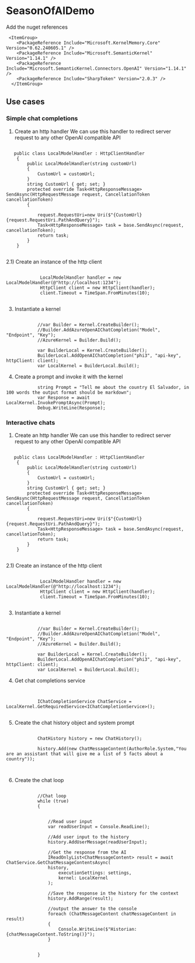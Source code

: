 # SeasonOfAIDemo

Add the nuget references

```<language>
 <ItemGroup>
    <PackageReference Include="Microsoft.KernelMemory.Core" Version="0.62.240605.1" />
    <PackageReference Include="Microsoft.SemanticKernel" Version="1.14.1" />
    <PackageReference Include="Microsoft.SemanticKernel.Connectors.OpenAI" Version="1.14.1" />
    <PackageReference Include="SharpToken" Version="2.0.3" />
  </ItemGroup>
```


## Use cases

### Simple chat completions

1) Create an http handler
We can use this handler to redirect server request to any other OpenAI compatible API

```<language>

   public class LocalModelHandler : HttpClientHandler
    {
        public LocalModelHandler(string customUrl)
        {
            CustomUrl = customUrl;
        }
        string CustomUrl { get; set; }
        protected override Task<HttpResponseMessage> SendAsync(HttpRequestMessage request, CancellationToken cancellationToken)
        {
           
            request.RequestUri=new Uri($"{CustomUrl}{request.RequestUri.PathAndQuery}");
            Task<HttpResponseMessage> task = base.SendAsync(request, cancellationToken);
            return task;
        }
    }


```

2.1) Create an instance of the http client

```<language>
     
             LocalModelHandler handler = new LocalModelHandler(@"http://localhost:1234");
             HttpClient client = new HttpClient(handler);
             client.Timeout = TimeSpan.FromMinutes(10);
	 
```

3) Instantiate a kernel

```<language>

            //var Builder = Kernel.CreateBuilder();
            //Builder.AddAzureOpenAIChatCompletion("Model", "Endpoint", "Key");
            //AzureKernel = Builder.Build();

            var BuilderLocal = Kernel.CreateBuilder();
            BuilderLocal.AddOpenAIChatCompletion("phi3", "api-key", httpClient: client);
            var LocalKernel = BuilderLocal.Build();
```

4) Create a prompt and invoke it with the kernel


```<language>
            string Prompt = "Tell me about the country El Salvador, in 100 words the output format should be markdown";
            var Response = await LocalKernel.InvokePromptAsync(Prompt);
            Debug.WriteLine(Response);
```


### Interactive chats

1) Create an http handler
We can use this handler to redirect server request to any other OpenAI compatible API

```<language>

   public class LocalModelHandler : HttpClientHandler
    {
        public LocalModelHandler(string customUrl)
        {
            CustomUrl = customUrl;
        }
        string CustomUrl { get; set; }
        protected override Task<HttpResponseMessage> SendAsync(HttpRequestMessage request, CancellationToken cancellationToken)
        {
           
            request.RequestUri=new Uri($"{CustomUrl}{request.RequestUri.PathAndQuery}");
            Task<HttpResponseMessage> task = base.SendAsync(request, cancellationToken);
            return task;
        }
    }


```

2.1) Create an instance of the http client

```<language>
     
             LocalModelHandler handler = new LocalModelHandler(@"http://localhost:1234");
             HttpClient client = new HttpClient(handler);
             client.Timeout = TimeSpan.FromMinutes(10);
	 
```

3) Instantiate a kernel

```<language>

            //var Builder = Kernel.CreateBuilder();
            //Builder.AddAzureOpenAIChatCompletion("Model", "Endpoint", "Key");
            //AzureKernel = Builder.Build();

            var BuilderLocal = Kernel.CreateBuilder();
            BuilderLocal.AddOpenAIChatCompletion("phi3", "api-key", httpClient: client);
            var LocalKernel = BuilderLocal.Build();
```

4) Get chat completions service
```<language>


            IChatCompletionService ChatService = LocalKernel.GetRequiredService<IChatCompletionService>();


```

5) Create the chat history object and system prompt

```<language>

            ChatHistory history = new ChatHistory();

            history.Add(new ChatMessageContent(AuthorRole.System,"You are an assistant that will give me a list of 5 facts about a country"));



```


6) Create the chat loop

```<language>
 
            //Chat loop
            while (true)
            {


                //Read user input
                var readUserInput = Console.ReadLine();

                //Add user input to the history
                history.AddUserMessage(readUserInput);

                //Get the response from the AI
                IReadOnlyList<ChatMessageContent> result = await ChatService.GetChatMessageContentsAsync(
                history,
                    executionSettings: settings,
                    kernel: LocalKernel
                );

                //Save the response in the history for the context
                history.AddRange(result);

                //output the answer to the console
                foreach (ChatMessageContent chatMessageContent in result)
                {
                    Console.WriteLine($"Historian:{chatMessageContent.ToString()}");
                }
               

            }


```

